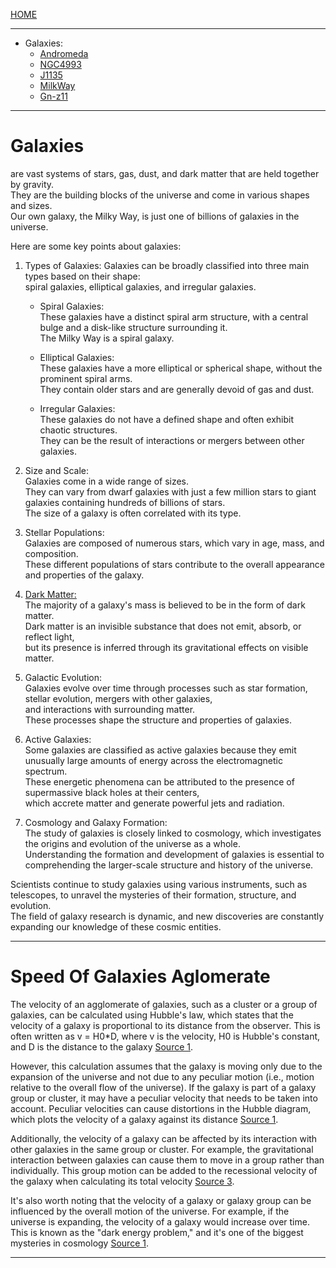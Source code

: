 [HOME](/README.md)

------------------------

- Galaxies:
  - [Andromeda](/assets/docs/universe/space/galaxies/andromeda/readme.md)   
  - [NGC4993](/assets/docs/universe/space/galaxies/NGC4993/readme.md)   
  - [J1135](/assets/docs/universe/space/galaxies/J1135/readme.md)
  - [MilkWay](/assets/docs/universe/space/galaxies/MilkWay/readme.md)
  - [Gn-z11](/assets/docs/universe/space/galaxies/Gn-z11/readme.md)    

   
------------------------  

# Galaxies   
  are vast systems of stars, gas, dust, and dark matter that are held together by gravity.    
   They are the building blocks of the universe and come in various shapes and sizes.    
    Our own galaxy, the Milky Way, is just one of billions of galaxies in the universe.   

   Here are some key points about galaxies:

   1. Types of Galaxies: Galaxies can be broadly classified into three main types based on their shape:  
       spiral galaxies, elliptical galaxies, and irregular galaxies.  
       
       - Spiral Galaxies:   
          These galaxies have a distinct spiral arm structure, with a central bulge and a disk-like structure surrounding it.   
           The Milky Way is a spiral galaxy.   
 
       - Elliptical Galaxies:   
          These galaxies have a more elliptical or spherical shape, without the prominent spiral arms.   
           They contain older stars and are generally devoid of gas and dust.  

       - Irregular Galaxies:   
          These galaxies do not have a defined shape and often exhibit chaotic structures.     
           They can be the result of interactions or mergers between other galaxies.   

   2. Size and Scale:   
       Galaxies come in a wide range of sizes.   
        They can vary from dwarf galaxies with just a few million stars to giant galaxies containing hundreds of billions of stars.    
         The size of a galaxy is often correlated with its type.   

   3. Stellar Populations:    
       Galaxies are composed of numerous stars, which vary in age, mass, and composition.    
        These different populations of stars contribute to the overall appearance and properties of the galaxy.    

   4. [Dark Matter:](/assets/docs/universe/space/dark-matter/readme.md)    
       The majority of a galaxy's mass is believed to be in the form of dark matter.   
        Dark matter is an invisible substance that does not emit, absorb, or reflect light,     
         but its presence is inferred through its gravitational effects on visible matter.   

   5. Galactic Evolution:    
       Galaxies evolve over time through processes such as star formation, stellar evolution, mergers with other galaxies,   
        and interactions with surrounding matter.    
         These processes shape the structure and properties of galaxies.   

   6. Active Galaxies:    
       Some galaxies are classified as active galaxies because they emit unusually large amounts of energy across the electromagnetic spectrum.    
        These energetic phenomena can be attributed to the presence of supermassive black holes at their centers,   
         which accrete matter and generate powerful jets and radiation.   

   7. Cosmology and Galaxy Formation:   
       The study of galaxies is closely linked to cosmology, which investigates the origins and evolution of the universe as a whole.    
        Understanding the formation and development of galaxies is essential to comprehending the larger-scale structure and history of the universe.   

Scientists continue to study galaxies using various instruments, such as telescopes, to unravel the mysteries of their formation, structure, and evolution.    
 The field of galaxy research is dynamic, and new discoveries are constantly expanding our knowledge of these cosmic entities.   

---  

# Speed Of Galaxies Aglomerate

The velocity of an agglomerate of galaxies, such as a cluster or a group of galaxies, can be calculated using Hubble's law, which states that the velocity of a galaxy is proportional to its distance from the observer. This is often written as v = H0*D, where v is the velocity, H0 is Hubble's constant, and D is the distance to the galaxy [Source 1](https://en.wikipedia.org/wiki/Hubble%27s_law).

However, this calculation assumes that the galaxy is moving only due to the expansion of the universe and not due to any peculiar motion (i.e., motion relative to the overall flow of the universe). If the galaxy is part of a galaxy group or cluster, it may have a peculiar velocity that needs to be taken into account. Peculiar velocities can cause distortions in the Hubble diagram, which plots the velocity of a galaxy against its distance [Source 1](https://en.wikipedia.org/wiki/Hubble%27s_law).

Additionally, the velocity of a galaxy can be affected by its interaction with other galaxies in the same group or cluster. For example, the gravitational interaction between galaxies can cause them to move in a group rather than individually. This group motion can be added to the recessional velocity of the galaxy when calculating its total velocity [Source 3](https://www.e-education.psu.edu/astro801/content/l10_p3.html).

It's also worth noting that the velocity of a galaxy or galaxy group can be influenced by the overall motion of the universe. For example, if the universe is expanding, the velocity of a galaxy would increase over time. This is known as the "dark energy problem," and it's one of the biggest mysteries in cosmology [Source 1](https://en.wikipedia.org/wiki/Hubble%27s_law).

---
